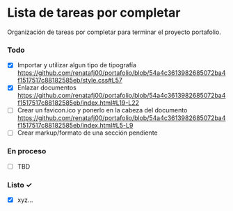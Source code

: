 # Lista de tareas por completar

Organización de tareas por completar para terminar el proyecto portafolio.

### Todo

- [x] Importar y utilizar algun tipo de tipografía
      https://github.com/renatafj00/portafolio/blob/54a4c3613982685072ba4f1517517c88182585eb/style.css#L57
- [x] Enlazar documentos
      https://github.com/renatafj00/portafolio/blob/54a4c3613982685072ba4f1517517c88182585eb/index.html#L19-L22
- [ ] Crear un favicon.ico y ponerlo en la cabeza del documento
      https://github.com/renatafj00/portafolio/blob/54a4c3613982685072ba4f1517517c88182585eb/index.html#L5-L9
- [ ] Crear markup/formato de una sección pendiente

### En proceso

- [ ] TBD

### Listo ✓

- [x] xyz...

